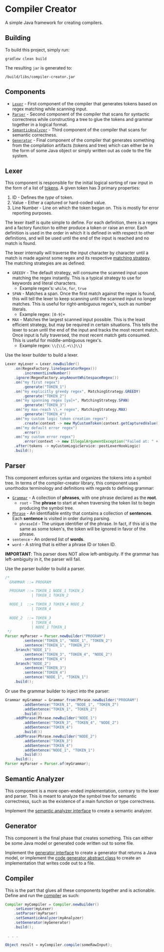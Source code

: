 # Compiler Creator
A simple Java framework for creating compilers.

## Building
To build this project, simply run:
```
gradlew clean build
```

The resulting `jar` is generated to:
```
/build/libs/compiler-creator.jar
```

## Components
  * [`Lexer`](src/main/java/dev/houshce29/cc/lex/Lexer.java) - First component of the compiler that generates tokens based on regex matching while scanning input.
  * [`Parser`](src/main/java/dev/houshce29/cc/parse/Parser.java) - Second component of the compiler that scans for syntactic correctness while constructing a tree to glue the tokens and grammar together in a logical format.
  * [`SemanticAnalyzer`](src/main/java/dev/houshce29/cc/analyze/SemanticAnalyzer.java) - Third component of the compiler that scans for semantic correctness.
  * [`Generator`](src/main/java/dev/houshce29/cc/generate/Generator.java) - Final component of the compiler that generates something from the compilation artifacts (tokens and tree) which can either be in the form of some Java object or simply written out as code to the file system.

## Lexer
This component is responsible for the initial logical sorting of raw input in the form of a list of [tokens](src/main/java/dev/houshce29/cc/lex/SimpleToken.java).
A given token has 3 primary properties:
 1. ID - Defines the _type_ of token.
 2. Value - Either a captured or hard-coded value.
 3. Line Number - Line on which the token began on. This is mostly for error reporting purposes.
 
The lexer itself is quite simple to define. For each definition, there is a regex and a factory function to either produce a token or raise an error. Each definition is used in the order in which it is defined in with respect to other definitions, and will be used until the end of the input is reached and no match is found.

The lexer internally will traverse the input character by character until a match is made against some regex and its respective [matching strategy](src/main/java/dev/houshce29/cc/lex/MatchingStrategy.java). The matching strategies are as defined:
  * `GREEDY` - The default strategy, will consume the scanned input upon matching the regex instantly. This is a typical strategy to use for keywords and literal characters.
    - Example regex's: `while`, `for`, `true`
  * `SPAN` - Matches a span. Once the first match against the regex is found, this will tell the lexer to keep scanning until the scanned input no longer matches. This is useful for right-ambiguous regex's, such as number literals.
    - Example regex: `[0-9]+`
  * `MAX` - Matches the largest scanned input possible. This is the least efficient strategy, but may be required in certain situations. This tells the lexer to scan until the end of the input and tracks the most recent match. Once input is fully traversed, the most recent match gets consumed. This is useful for middle-ambiguous regex's.
    - Example regex: `\\{\\{.+\\}\\}`

Use the lexer builder to build a lexer.
```java
Lexer myLexer = Lexer.newBuilder()
    .on(RegexFactory.lineSeparatorRegex())
        .incrementLineNumber()
    .ignore(RegexFactory.anyAmountWhitespaceRegex())
    .on("my first regex")
        .generate("TOKEN_1")
    .on("my explicitly greedy regex", MatchingStrategy.GREEDY)
        .generate("TOKEN_2")
    .on("my spanning regex [ya]+", MatchingStrategy.SPAN)
        .generate("TOKEN_3")
    .on("my max-reach \\.+ regex", MatchingStrategy.MAX)
        .generate("TOKEN_4")
    .on("my custom logic token creation regex")
        .create(context -> new MyCustomToken(context.getCapturedValue(), context.getLineNumber()))
    .on("my default error regex")
        .error()
    .on("my custom error regex")
        .error(context -> new IllegalArgumentException("Failed at: " + context.getCapturedValue() + " on line " + context.getLineNumber()))
    .after(tokens -> myCustomLogicService::postLexerHookLogic)
    .build();
```

## Parser
This component enforces syntax and organizes the tokens into a symbol tree.
In terms of the compiler-creator library, this component uses unorthodox terminology and definitions with regards to defining grammar:
  * [`Grammar`](src/main/java/dev/houshce29/cc/parse/Grammar.java) - A collection of **phrases**, with one phrase declared as the **root**.
    - `root` - The **phrase** to start at when traversing the token list to begin producing the symbol tree.
  * [`Phrase`](src/main/java/dev/houshce29/cc/parse/Phrase.java) - An identifiable entity that contains a collection of **sentences**. Each **sentence** is visited in order during parsing.
    - `phraseId` - The unique identifier of the phrase. In fact, if this id is the same as some token's, the token will be ignored in favor of the phrase.
  * `sentence` - An ordered list of **words**.
  * `word` - A string that is either a phrase ID or token ID.
  
**IMPORTANT**: This parser does NOT allow left-ambiguity. If the grammar has left-ambiguity in it, the parser will fail.

Use the parser builder to build a parser.

```java
/*
  GRAMMAR ::= PROGRAM

  PROGRAM ::= TOKEN_1 NODE_1 TOKEN_2
            | TOKEN_1 TOKEN_2

  NODE_1  ::= TOKEN_3 TOKEN_4 NODE_2
            | TOKEN_4
  
  NODE_2  ::= TOKEN_3
            | TOKEN_4
            | NODE_1 TOKEN_1 
 */
Parser myParser = Parser.newBuilder("PROGRAM")
        .sentence("TOKEN_1", "NODE_1", "TOKEN_2")
        .sentence("TOKEN_1", "TOKEN_2")
    .branch("NODE_1")
        .sentence("TOKEN_3", "TOKEN_4", "NODE_2")
        .sentence("TOKEN_4")
    .branch("NODE_2")
        .sentence("TOKEN_3")
        .sentence("TOKEN_4")
        .sentence("NODE_1", "TOKEN_1")
    .build();
```

Or use the grammar builder to inject into the parser:
```java
Grammar myGrammar = Grammar.from(Phrase.newBuilder("PROGRAM")
        .addSentence("TOKEN_1", "NODE_1", "TOKEN_2")
        .addSentence("TOKEN_1", "TOKEN_2")
        .build())
    .addPhrase(Phrase.newBuilder("NODE_1")
        .addSentence("TOKEN_3", "TOKEN_4", "NODE_2")
        .addSentence("TOKEN_4")
        .build())
    .addPhrase(Phrase.newBuilder("NODE_2")
        .addSentence("TOKEN_3")
        .addSentence("TOKEN_4")
        .addSentence("NODE_1", "TOKEN_1")
        .build())
    .build();
Parser myParser = Parser.of(myGrammar);
```

## Semantic Analyzer
This component is a more open-ended implementation, contrary to the lexer and parser.
This is meant to analyze the symbol tree for semantic correctness, such as the existence of a main function or type correctness.

Implement the [semantic analyzer interface](src/main/java/dev/houshce29/cc/analyze/SemanticAnalyzer.java) to create a semantic analyzer.

## Generator
This component is the final phase that creates something.
This can either be some Java model or generated code written out to some file.

Implement the [generator interface](src/main/java/dev/houshce29/cc/generate/Generator.java) to create a generator that returns a Java model,
or implement the [code generator abstract class](src/main/java/dev/houshce29/cc/generate/CodeGenerator.java) to create an implementation that writes code out to a file.

## Compiler
This is the part that glues all these components together and is actionable.
Define and run the [compiler](src/main/java/dev/houshce29/cc/Compiler.java) as such:
```java
Compiler myCompiler = Compiler.newBuilder()
    .setLexer(myLexer)
    .setParser(myParser)
    .setSemanticAnalyzer(myAnalyzer)
    .setGenerator(myGenerator)
    .build();

 . . .

Object result = myCompiler.compile(someRawInput);
```

